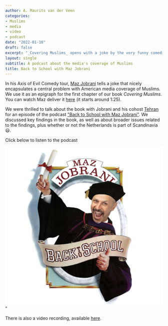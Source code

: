 ```yaml
---
author: A. Maurits van der Veen
categories:
- Muslims
- media
- video
- podcast
date: "2022-01-10"
draft: false
excerpt: "_Covering Muslims_ opens with a joke by the very funny comedian Maz Jobrani, about the negativity of Muslim media coverage. Jobrani and and his co-host Tehran interviewed myself and Erik Bleich for their podcast, Back to School with Maz Jobrani.""
layout: single
subtitle: A podcast about the media's coverage of Muslims
title: Back to School with Maz Jobrani
---
```


In his Axis of Evil Comedy tour, [Maz Jobrani](https://www.mazjobrani.com/) tells a joke that nicely encapsulates a central problem with American media coverage of Muslims. We use it as an epigraph for the first chapter of our book _Covering Muslims_. You can watch Maz deliver it [here](https://www.youtube.com/watch?v=718bxd8ojBY) (it starts around 1:25).

We were thrilled to talk about the book with Jobrani and his cohost [Tehran](https://www.iamtehran.com/) for an episode of the podcast ["Back to School with Maz Jobrani"](https://podcasts.apple.com/us/podcast/back-to-school-with-maz-jobrani/id1459194552). We discussed key findings in the book, as well as about broader issues related to the findings, plus whether or not the Netherlands is part of Scandinavia :smiley:. 

Click below to listen to the podcast 

<center>
<a href=https://podcasts.apple.com/us/podcast/western-media-and-its-negative-depiction-of/id1459194552?i=1000547541116><img src=featured.jpg></a>
</center>"

There is also a video recording, available [here](https://www.youtube.com/watch?v=-xXV9Su3ZR4).
